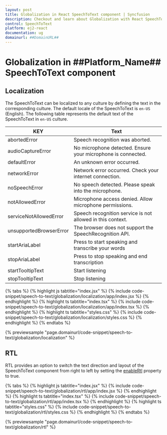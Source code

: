 ```yaml
---
layout: post
title: Globalization in React SpeechToText component | Syncfusion
description: Checkout and learn about Globalization with React SpeechToText component of Syncfusion Essential JS 2 and more details.
control: SpeechToText
platform: ej2-react
documentation: ug
domainurl: ##DomainURL##
---
```


# Globalization in ##Platform_Name## SpeechToText component

## Localization

The SpeechToText can be localized to any culture by defining the text in the corresponding culture. The default locale of the SpeechToText is `en-US` (English). The following table represents the default text of the SpeechToText in `en-US` culture.

|KEY|Text|
|----|----|
|abortedError|Speech recognition was aborted.|
|audioCaptureError|No microphone detected. Ensure your microphone is connected.|
|defaultError|An unknown error occurred.|
|networkError|Network error occurred. Check your internet connection.|
|noSpeechError|No speech detected. Please speak into the microphone.|
|notAllowedError|Microphone access denied. Allow microphone permissions.|
|serviceNotAllowedError|Speech recognition service is not allowed in this context.|
|unsupportedBrowserError|The browser does not support the SpeechRecognition API.|
|startAriaLabel|Press to start speaking and transcribe your words|
|stopAriaLabel|Press to stop speaking and end transcription|
|startTooltipText|Start listening|
|stopTooltipText|Stop listening|

{% tabs %}
{% highlight js tabtitle="index.jsx" %}
{% include code-snippet/speech-to-text/globalization/localization/app/index.jsx %}
{% endhighlight %}
{% highlight ts tabtitle="index.tsx" %}
{% include code-snippet/speech-to-text/globalization/localization/app/index.tsx %}
{% endhighlight %}
{% highlight ts tabtitle="styles.css" %}
{% include code-snippet/speech-to-text/globalization/localization/styles.css %}
{% endhighlight %}
{% endtabs %}

 {% previewsample "page.domainurl/code-snippet/speech-to-text/globalization/localization" %}

## RTL

RTL provides an option to switch the text direction and layout of the SpeechToText component from right to left by setting the [enableRtl](../api/speech-to-text#enableRtl) property to true.

{% tabs %}
{% highlight js tabtitle="index.jsx" %}
{% include code-snippet/speech-to-text/globalization/rtl/app/index.jsx %}
{% endhighlight %}
{% highlight ts tabtitle="index.tsx" %}
{% include code-snippet/speech-to-text/globalization/rtl/app/index.tsx %}
{% endhighlight %}
{% highlight ts tabtitle="styles.css" %}
{% include code-snippet/speech-to-text/globalization/rtl/styles.css %}
{% endhighlight %}
{% endtabs %}

 {% previewsample "page.domainurl/code-snippet/speech-to-text/globalization/rtl" %}
